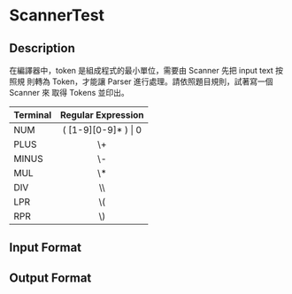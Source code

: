 # **ScannerTest**
## Description
在編譯器中，token 是組成程式的最小單位，需要由 Scanner 先把 input text 按照規
則轉為 Token，才能讓 Parser 進行處理。請依照題目規則，試著寫一個 Scanner 來
取得 Tokens 並印出。
  
| Terminal  | Regular Expression | 
|-------|:-----:|
| NUM | ( [1-9][0-9]* ) \| 0 |
| PLUS  | \\+ |
| MINUS | \\- |
| MUL | \\* |
| DIV | \\\\ |
| LPR | \\( |
| RPR | \\) |
  
## Input Format
  
## Output Format
